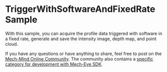 # TriggerWithSoftwareAndFixedRate Sample

With this sample, you can acquire the profile data triggered with software in a fixed rate, generate and save the intensity image, depth map, and point cloud.

If you have any questions or have anything to share, feel free to post on the [Mech-Mind Online Community](https://community.mech-mind.com/). The community also contains a [specific category for development with Mech-Eye SDK](https://community.mech-mind.com/c/mech-eye-sdk-development/19).
